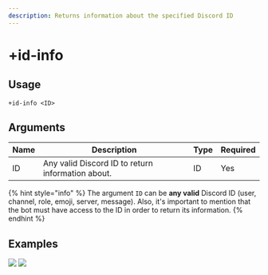 ```yaml
---
description: Returns information about the specified Discord ID
---
```


# +id-info

## Usage

```
+id-info <ID>
```

## Arguments

| Name | Description                                       | Type | Required |
| ---- | ------------------------------------------------- | ---- | -------- |
| ID   | Any valid Discord ID to return information about. | ID   | Yes      |

{% hint style="info" %}
The argument `ID` can be **any valid** Discord ID (user, channel, role, emoji, server, message). Also, it's important to mention that the bot must have access to the ID in order to return its information.
{% endhint %}

## Examples

![](https://user-images.githubusercontent.com/111157596/258612940-adf7fb83-6da6-4cf8-8fd0-a76a672d1af3.png) ![](https://user-images.githubusercontent.com/111157596/258612942-25b61c3b-419a-4b75-a039-0a9ad6b38752.png)
